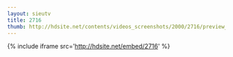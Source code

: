 ```yaml
---
layout: sieutv
title: 2716
thumb: http://hdsite.net/contents/videos_screenshots/2000/2716/preview_360p.mp4.jpg
---
```

{% include iframe src='http://hdsite.net/embed/2716' %}
 
